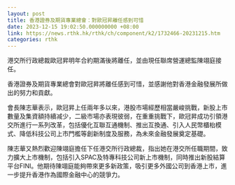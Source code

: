```yaml
---
layout: post
title: 香港證券及期貨專業總會：對歐冠昇離任感到可惜
date: 2023-12-15 19:02:50.000000000 +08:00
link: https://news.rthk.hk/rthk/ch/component/k2/1732466-20231215.htm
categories: rthk
---
```


港交所行政總裁歐冠昇明年合約期滿後將離任，並由現任聯席營運總監陳翊庭接任。

香港證券及期貨專業總會對歐冠昇將離任感到可惜，並感謝他對香港金融發展所做出的努力和貢獻。

會長陳志華表示，歐冠昇上任兩年多以來，港股市場經歷相當嚴峻挑戰，新股上市數量及集資額持續减少，二級市場亦表現彼弱，在重重挑戰下，歐冠昇成功引領港交所進行一系列改革，包括優化互聯互通機制、推出互換通、引入人民幣櫃枱模式、降低科技公司上市門檻等創新制度及服務，為未來金融發展奠定基礎。

陳志華又熱烈歡迎陳翊庭擔任下任港交所行政總裁，指出她在港交所任職期間，致力擴大上市機制，包括引入SPAC及特專科技公司新上市機制，同時推出新股結算平台FINI。他期待陳翊庭能夠帶來更多新政策，吸引更多外國公司到香港上市，進一步提升香港作為國際金融中心的競爭力。
